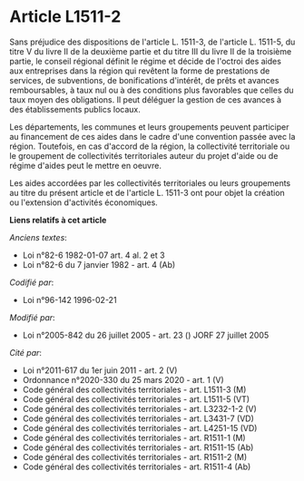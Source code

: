 # Article L1511-2

Sans préjudice des dispositions de l'article L. 1511-3, de l'article L. 1511-5, du titre V du livre II de la deuxième partie
et du titre III du livre II de la troisième partie, le conseil régional définit le régime et décide de l'octroi des aides aux
entreprises dans la région qui revêtent la forme de prestations de services, de subventions, de bonifications d'intérêt, de
prêts et avances remboursables, à taux nul ou à des conditions plus favorables que celles du taux moyen des obligations. Il
peut déléguer la gestion de ces avances à des établissements publics locaux.

Les départements, les communes et leurs groupements peuvent participer au financement de ces aides dans le cadre d'une
convention passée avec la région. Toutefois, en cas d'accord de la région, la collectivité territoriale ou le groupement de
collectivités territoriales auteur du projet d'aide ou de régime d'aides peut le mettre en oeuvre.

Les aides accordées par les collectivités territoriales ou leurs groupements au titre du présent article et de l'article L.
1511-3 ont pour objet la création ou l'extension d'activités économiques.

**Liens relatifs à cet article**

_Anciens textes_:

  - Loi n°82-6 1982-01-07 art. 4 al. 2 et 3
  - Loi n°82-6 du 7 janvier 1982 - art. 4 (Ab)

_Codifié par_:

  - Loi n°96-142 1996-02-21

_Modifié par_:

  - Loi n°2005-842 du 26 juillet 2005 - art. 23 () JORF 27 juillet 2005

_Cité par_:

  - Loi n°2011-617 du 1er juin 2011 - art. 2 (V)
  - Ordonnance n°2020-330 du 25 mars 2020 - art. 1 (V)
  - Code général des collectivités territoriales - art. L1511-3 (M)
  - Code général des collectivités territoriales - art. L1511-5 (VT)
  - Code général des collectivités territoriales - art. L3232-1-2 (V)
  - Code général des collectivités territoriales - art. L3431-7 (VD)
  - Code général des collectivités territoriales - art. L4251-15 (VD)
  - Code général des collectivités territoriales - art. R1511-1 (M)
  - Code général des collectivités territoriales - art. R1511-15 (Ab)
  - Code général des collectivités territoriales - art. R1511-2 (M)
  - Code général des collectivités territoriales - art. R1511-4 (Ab)
